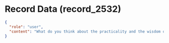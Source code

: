 # Record Data (record_2532)

```json
{
  "role": "user",
  "content": "What do you think about the practicality and the wisdom of drilling the performance or feedback to instances/examples/issues"
}
```
